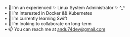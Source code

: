 • 👋 I'm an experienced ✨ Linux System Administrator ✨ ^_^  
• 👀 I’m interested in Docker && Kubernetes  
• 🌱 I’m currently learning Swift  
• 💞️ I’m looking to collaborate on long-term  
• 📫 You can reach me at andu74dev@gmail.com  

<!---
andu74dev/andu74dev is a ✨ special ✨ repository because its `README.md` (this file) appears on your GitHub profile.
You can click the Preview link to take a look at your changes.
--->
